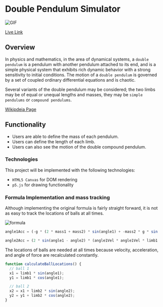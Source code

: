 # Double Pendulum Simulator

![GIF](https://github.com/BenjaminTanSF/double_pendulum/blob/master/assets/images/ezgif.com-video-to-gif.gif?raw=true)

[Live Link](https://benjamintan.dev/double_pendulum/)

## Overview

In physics and mathematics, in the area of dynamical systems, a `double pendulum` is a pendulum with another pendulum attached to its end, and is a simple physical system that exhibits rich dynamic behavior with a strong sensitivity to initial conditions. The motion of a `double pendulum` is governed by a set of coupled ordinary differential equations and is chaotic.

Several variants of the double pendulum may be considered; the two limbs may be of equal or unequal lengths and masses, they may be `simple pendulums` or `compound pendulums`.

[Wikipdeia Page](https://en.wikipedia.org/wiki/Double_pendulum)

## Functionality

* Users are able to define the mass of each pendulum.
* Users can define the length of each limb.
* Users can also see the motion of the double compound pendulum.


### Technologies

This project will be implemented with the following technologies:

* `HTML5 Canvas` for DOM rendering
* `p5.js` for drawing functionality

### Formula Implementation and mass tracking

Although implementing the original formula is fairly straight forward, it is not as easy to track the locations of balls at all times.

![formula](https://github.com/BenjaminTanSF/double_pendulum/blob/master/assets/images/formula.png?raw=true)

```javascript
angle1Acc = (-g * (2 * mass1 + mass2) * sin(angle1) + -mass2 * g * sin(angle1 - 2 * angle2) + -2 * sin(angle1 - angle2) * mass2 * angle2Vel * angle2Vel * limb2 + angle1Vel * angle1Vel * limb1 * cos(angle1 - angle2)) / (limb1 * (2 * mass1 + mass2 - mass2 * cos(2 * angle1 - 2 * angle2)));

angle2Acc = (2 * sin(angle1 - angle2) * (angle1Vel * angle1Vel * limb1 * (mass1 + mass2) + g * (mass1 + mass2) * cos(angle1) + angle2Vel * angle2Vel * limb2 * mass2 * cos(angle1 - angle2))) / (limb2 * (2 * mass1 + mass2 - mass2 * cos(2 * angle1 - 2 * angle2)));
```

The locations of balls are needed at all times because velocity, acceleration, and angle of force are recalculated constantly.

```javascript
function calculateBallLocations() {
  // ball 1
  x1 = limb1 * sin(angle1);
  y1 = limb1 * cos(angle1);

  // ball 2
  x2 = x1 + limb2 * sin(angle2);
  y2 = y1 + limb2 * cos(angle2);
}
```
